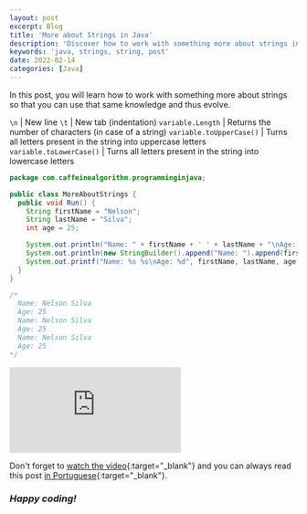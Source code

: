 ```yaml
---
layout: post
excerpt: Blog
title: 'More about Strings in Java'
description: 'Discover how to work with something more about strings in the Java programming language. Get answers to your questions with the theory and examples presented.'
keywords: 'java, strings, string, post'
date: 2022-02-14
categories: [Java]
---
```


In this post, you will learn how to work with something more about strings so that you can use that same knowledge and thus evolve.

`\n` | New line
`\t` | New tab (indentation)
`variable.Length` | Returns the number of characters (in case of a string)
`variable.toUpperCase()` | Turns all letters present in the string into uppercase letters
`variable.toLowerCase()` | Turns all letters present in the string into lowercase letters

```java
package com.caffeinealgorithm.programminginjava;

public class MoreAboutStrings {
  public void Run() {
    String firstName = "Nelson";
    String lastName = "Silva";
    int age = 25;

    System.out.println("Name: " + firstName + ' ' + lastName + "\nAge: " + age);
    System.out.println(new StringBuilder().append("Name: ").append(firstName).append(' ').append(lastName).append("\nAge: ").append(age));
    System.out.printf("Name: %s %s\nAge: %d", firstName, lastName, age);
  }
}

/*
  Name: Nelson Silva
  Age: 25
  Name: Nelson Silva
  Age: 25
  Name: Nelson Silva
  Age: 25
*/
```

<div class="video-container">
  <iframe src="https://www.youtube.com/embed/Vk0V-iw_LWo" frameborder="0" allowfullscreen></iframe>
</div>

Don't forget to [watch the video](https://youtu.be/Vk0V-iw_LWo){:target="\_blank"} and you can always read this post [in Portuguese](https://caffeinealgorithm.com/blog/20220214/mais-sobre-as-strings-em-java/){:target="\_blank"}.

### _Happy coding!_
